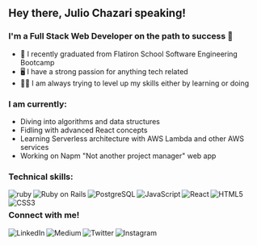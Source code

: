 ## Hey there, Julio Chazari speaking!
### I'm a Full Stack Web Developer on the path to success 🚀
* 🏫 I recently graduated from Flatiron School Software Engineering Bootcamp
* 🖥️ I have a strong passion for anything tech related
* 👨‍💻 I am always trying to level up my skills either by learning or doing

### I am currently:
* Diving into algorithms and data structures
* Fidling with advanced React concepts
* Learning Serverless architecture with AWS Lambda and other AWS services
* Working on Napm "Not another project manager" web app

### Technical skills:

<img align="left" alt="ruby" src="https://img.shields.io/badge/Ruby-CC342D?style=for-the-badge&logo=ruby&logoColor=white"/>
<img align="left" alt="Ruby on Rails" src="https://img.shields.io/badge/Ruby_on_Rails-CC0000?style=for-the-badge&logo=ruby-on-rails&logoColor=white"/>
<img align="left" alt="PostgreSQL" src="https://img.shields.io/badge/PostgreSQL-316192?style=for-the-badge&logo=postgresql&logoColor=white"/>
<img align="left" alt="JavaScript" src="https://img.shields.io/badge/JavaScript-F7DF1E?style=for-the-badge&logo=javascript&logoColor=black"/>
<img align="left" alt="React" src="https://img.shields.io/badge/React-20232A?style=for-the-badge&logo=react&logoColor=61DAFB"/>
<img align="left" alt="HTML5" src="https://img.shields.io/badge/HTML5-E34F26?style=for-the-badge&logo=html5&logoColor=white"/>
<img align="left" alt="CSS3" src="https://img.shields.io/badge/CSS3-1572B6?style=for-the-badge&logo=css3&logoColor=white"/>

<br />

### Connect with me!

[<img align="left" alt="LinkedIn" src="https://img.shields.io/badge/LinkedIn-0077B5?style=for-the-badge&logo=linkedin&logoColor=white"/>][LinkedIn]
[<img align="left" alt="Medium" src="https://img.shields.io/badge/Medium-12100E?style=for-the-badge&logo=medium&logoColor=white"/>][Medium]
[<img align="left" alt="Twitter" src="https://img.shields.io/badge/Twitter-1DA1F2?style=for-the-badge&logo=twitter&logoColor=white"/>][Twitter]
[<img align="left" alt="Instagram" src="https://img.shields.io/badge/Instagram-E4405F?style=for-the-badge&logo=instagram&logoColor=white"/>][Instagram]

[LinkedIn]:https://www.linkedin.com/in/julio-chazari-3440ba141/
[Medium]:https://juchazari.medium.com/
[Twitter]:https://twitter.com/Juchazari
[Instagram]:https://www.instagram.com/juchazari/
